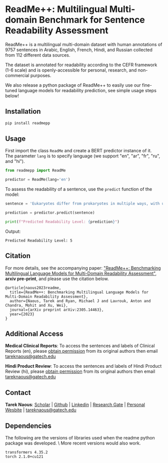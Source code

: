 # ReadMe++: Multilingual Multi-domain Benchmark for Sentence Readability Assessment

ReadMe++ is a multilingual multi-domain dataset with human annotations of 9757 sentences in Arabic, English, French, Hindi, and Russian collected from 112 different data sources.

The dataset is annotated for readability according to the CEFR framework (1-6 scale) and is openly-accessible for personal, research, and non-commercial purposes.

We also release a python package of ReadMe++ to easily use our fine-tuned language models for readability prediction, see simple usage steps below!

## Installation

```python
pip install readmepp
```

## Usage

First import the class ```ReadMe``` and create a BERT predictor instance of it.\
The parameter ```lang``` is to specify language (we support "en", "ar", "fr", "ru", and "hi").

```python
from readmepp import ReadMe

predictor = ReadMe(lang='en')
```

To assess the readability of a sentence, use the ```predict``` function of the model:

```python
sentence = 'Eukaryotes differ from prokaryotes in multiple ways, with unique biochemical pathways such as sterane synthesis.'

prediction = predictor.predict(sentence)

print(f"Predicted Readability Level: {prediction}")
```

Output:
```
Predicted Readability Level: 5
```


## Citation
For more details, see the accompanying paper: ["ReadMe++: Benchmarking Multilingual Language Models for Multi-Domain Readability Assessment"](https://arxiv.org/abs/2305.14463), **arxiv pre-print**, and please use the citation below.

```
@article{naous2023readme,
  title={ReadMe++: Benchmarking Multilingual Language Models for Multi-Domain Readability Assessment},
  author={Naous, Tarek and Ryan, Michael J and Lavrouk, Anton and Chandra, Mohit and Xu, Wei},
  journal={arXiv preprint arXiv:2305.14463},
  year={2023}
}
```

## Additional Access
**Medical Clinical Reports**: To access the sentences and labels of Clinical Reports (en), please [obtain permission](https://www.i2b2.org/NLP/DataSets/) from its original authors then email tareknaous@gatech.edu

**Hindi Product Review**: To access the sentences and labels of Hindi Product Review (hi), please [obtain permission](https://docs.google.com/forms/d/e/1FAIpQLSekp8FJzlPIKBghMSuyewOb5ZmBFmWrsLz3V_qcLqUxsCOGfg/viewform) from its original authors then email tareknaous@gatech.edu

## Contact
**Tarek Naous**: [Scholar](https://scholar.google.com/citations?user=ImyLv44AAAAJ&hl=en) | [Github](https://github.com/tareknaous?tab=repositories) |
[Linkedin](https://www.linkedin.com/in/tareknaous/) |  [Research Gate](https://www.researchgate.net/profile/Tarek_Naous?ev=hdr_xprf) | [Personal Wesbite](https://www.sites.google.com/view/tareknaous)
| tareknaous@gatech.edu

## Dependencies
The following are the versions of libraries used when the readme python package was developed. \ 
More recent versions would also work.

```
transformers 4.35.2
torch 2.1.0+cu121
```
